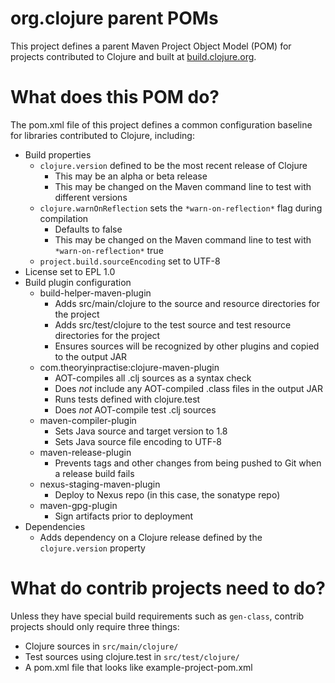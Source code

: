 org.clojure parent POMs
========================================

This project defines a parent Maven Project Object Model (POM) for
projects contributed to Clojure and built at
[build.clojure.org](http://build.clojure.org).


What does this POM do?
========================================

The pom.xml file of this project defines a common configuration
baseline for libraries contributed to Clojure, including:

* Build properties
  * `clojure.version` defined to be the most recent release of Clojure
    * This may be an alpha or beta release
    * This may be changed on the Maven command line to test with different versions
  * `clojure.warnOnReflection` sets the `*warn-on-reflection*` flag during compilation
    * Defaults to false
    * This may be changed on the Maven command line to test with `*warn-on-reflection*` true
  * `project.build.sourceEncoding` set to UTF-8
* License set to EPL 1.0
* Build plugin configuration
  * build-helper-maven-plugin
    * Adds src/main/clojure to the source and resource directories for the project
    * Adds src/test/clojure to the test source and test resource directories for the project
    * Ensures sources will be recognized by other plugins and copied to the output JAR
  * com.theoryinpractise:clojure-maven-plugin
    * AOT-compiles all .clj sources as a syntax check
    * Does *not* include any AOT-compiled .class files in the output JAR
    * Runs tests defined with clojure.test
    * Does *not* AOT-compile test .clj sources
  * maven-compiler-plugin
    * Sets Java source and target version to 1.8
    * Sets Java source file encoding to UTF-8
  * maven-release-plugin
    * Prevents tags and other changes from being pushed to Git when a release build fails
  * nexus-staging-maven-plugin
    * Deploy to Nexus repo (in this case, the sonatype repo)
  * maven-gpg-plugin
    * Sign artifacts prior to deployment 
* Dependencies
  * Adds dependency on a Clojure release defined by the `clojure.version` property


What do contrib projects need to do?
========================================

Unless they have special build requirements such as `gen-class`,
contrib projects should only require three things:

* Clojure sources in `src/main/clojure/`
* Test sources using clojure.test in `src/test/clojure/`
* A pom.xml file that looks like example-project-pom.xml
